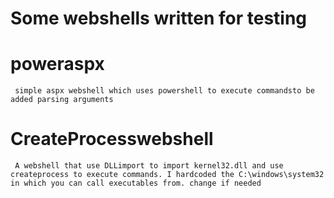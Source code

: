 # Some webshells written for testing
# poweraspx 
     simple aspx webshell which uses powershell to execute commandsto be added parsing arguments
# CreateProcesswebshell
     A webshell that use DLLimport to import kernel32.dll and use createprocess to execute commands. I hardcoded the C:\windows\system32 in which you can call executables from. change if needed
